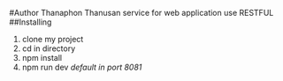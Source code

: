 #Author Thanaphon Thanusan
service for web application
use RESTFUL 
##Installing
1. clone my project
2. cd in directory
3. npm install
4. npm run dev *default in port 8081*
